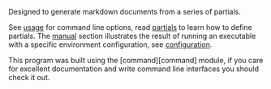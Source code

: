 Designed to generate markdown documents from a series of partials. 

See [usage](#usage) for command line options, read [partials](#partials) to learn how to define partials. The [manual](#manual) section illustrates the result of running an executable with a specific environment configuration, see [configuration](#configuration).

This program was built using the [command][command] module, if you care for excellent documentation and write command line interfaces you should check it out.

